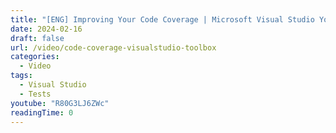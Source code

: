```yaml
---
title: "[ENG] Improving Your Code Coverage | Microsoft Visual Studio YouTube channel"
date: 2024-02-16
draft: false
url: /video/code-coverage-visualstudio-toolbox
categories:
  - Video
tags:
  - Visual Studio
  - Tests
youtube: "R80G3LJ6ZWc"
readingTime: 0
---
```

